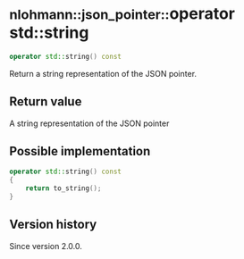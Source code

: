 # <small>nlohmann::json_pointer::</small>operator std::string

```cpp
operator std::string() const
```

Return a string representation of the JSON pointer.

## Return value

A string representation of the JSON pointer

## Possible implementation

```cpp
operator std::string() const
{
    return to_string();
}
```

## Version history

Since version 2.0.0.

